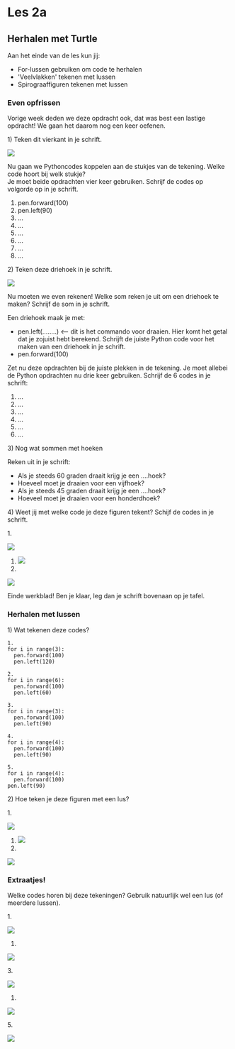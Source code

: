 # Les 2a

## Herhalen met Turtle

Aan het einde van de les kun jij:

* For-lussen gebruiken om code te herhalen
* 'Veelvlakken' tekenen met lussen
* Spirograaffiguren tekenen met lussen

### Even opfrissen

Vorige week deden we deze opdracht ook, dat was best een lastige opdracht! We gaan het daarom nog een keer oefenen.

1\) Teken dit vierkant in je schrift.

![](<../../../.gitbook/assets/image-20190322135329083 (3) (3) (3) (3) (3) (3) (3) (1).png>)

Nu gaan we Pythoncodes koppelen aan de stukjes van de tekening. Welke code hoort bij welk stukje?\
Je moet beide opdrachten vier keer gebruiken. Schrijf de codes op volgorde op in je schrift.

1. pen.forward(100)
2. pen.left(90)
3. ...
4. ...
5. ...
6. ...
7. ...
8. ...

​​2) Teken deze driehoek in je schrift.

![](<../../../.gitbook/assets/image-20190322135525607 (3) (3) (3) (3) (3) (3) (3) (1) (1).png>)

Nu moeten we even rekenen! Welke som reken je uit om een driehoek te maken? Schrijf de som in je schrift.

Een driehoek maak je met:

* pen.left(……..) <— dit is het commando voor draaien. Hier komt het getal dat je zojuist hebt berekend. Schrijft de juiste Python code voor het maken van een driehoek in je schrift.
* pen.forward(100)

Zet nu deze opdrachten bij de juiste plekken in de tekening. Je moet allebei de Python opdrachten nu drie keer gebruiken. Schrijf de 6 codes in je schrift:

1. ...
2. ...
3. ...
4. ...
5. ...
6. ...

3\) Nog wat sommen met hoeken

Reken uit in je schrift:

* Als je steeds 60 graden draait krijg je een ….hoek?
* Hoeveel moet je draaien voor een vijfhoek?
* Als je steeds 45 graden draait krijg je een ….hoek?
* Hoeveel moet je draaien voor een honderdhoek?

4\) Weet jij met welke code je deze figuren tekent? Schijf de codes in je schrift.

1\.

![](<../../../.gitbook/assets/image (1) (1).png>)

1. ![](<../../../.gitbook/assets/image (1) (1) (1).png>)
2.

![](<../../../.gitbook/assets/image (2) (1).png>)

Einde werkblad! Ben je klaar, leg dan je schrift bovenaan op je tafel.​​

### Herhalen met lussen

1\) Wat tekenen deze codes?

```
1.
for i in range(3):
  pen.forward(100)
  pen.left(120)
```

```
2.
for i in range(6):
  pen.forward(100)
  pen.left(60)
```

```
3.
for i in range(3):
  pen.forward(100)
  pen.left(90)
```

```
4.
for i in range(4):
  pen.forward(100)
  pen.left(90)
```

```
5.
for i in range(4):
  pen.forward(100)
pen.left(90)
```

2\) Hoe teken je deze figuren met een lus?

1\.

![](<../../../.gitbook/assets/image-20190322150806389 (2) (2) (2) (2) (2) (2) (2) (2).png>)

1. ![](../../../.gitbook/assets/image-20190322150743162.png)
2.

![](<../../../.gitbook/assets/image-20190322151013930 (3) (3) (3) (2) (1).png>)

### Extraatjes!

Welke codes horen bij deze tekeningen? Gebruik natuurlijk wel een lus (of meerdere lussen).

1\.

![](<../../../.gitbook/assets/image-20190322150946880 (3) (3) (3) (3) (3) (3) (3) (1).png>)

1.

![](<../../../img/image-20190322151210272 (2).png>)

3\.

![](<../../../.gitbook/assets/image-20190318125810948 (5) (5) (2) (1).png>)

1.

![](<../../../.gitbook/assets/image-20190318130606702 (3) (3) (3) (3) (3) (3) (3) (1).png>)

5\.

![](<../../../.gitbook/assets/image-20190322151500039 (1) (1) (1) (1) (1) (1) (1) (1).png>)
